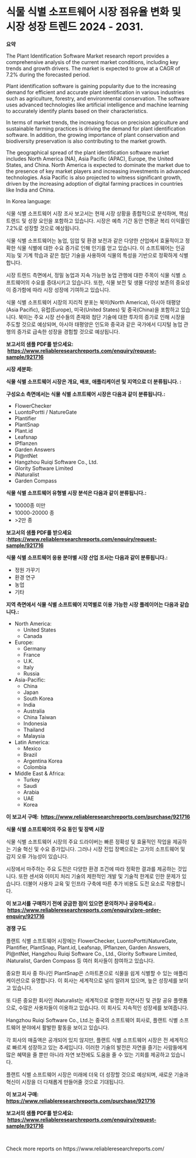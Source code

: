 <p><h1>식물 식별 소프트웨어 시장 점유율 변화 및 시장 성장 트렌드 2024 - 2031.</h1></p><p><strong>요약</strong></p>
<p><p>The Plant Identification Software Market research report provides a comprehensive analysis of the current market conditions, including key trends and growth drivers. The market is expected to grow at a CAGR of 7.2% during the forecasted period. </p><p>Plant identification software is gaining popularity due to the increasing demand for efficient and accurate plant identification in various industries such as agriculture, forestry, and environmental conservation. The software uses advanced technologies like artificial intelligence and machine learning to accurately identify plants based on their characteristics.</p><p>In terms of market trends, the increasing focus on precision agriculture and sustainable farming practices is driving the demand for plant identification software. In addition, the growing importance of plant conservation and biodiversity preservation is also contributing to the market growth.</p><p>The geographical spread of the plant identification software market includes North America (NA), Asia Pacific (APAC), Europe, the United States, and China. North America is expected to dominate the market due to the presence of key market players and increasing investments in advanced technologies. Asia Pacific is also projected to witness significant growth, driven by the increasing adoption of digital farming practices in countries like India and China.</p><p>In Korea language:</p><p>식물 식별 소프트웨어 시장 조사 보고서는 현재 시장 상황을 종합적으로 분석하며, 핵심 트렌드 및 성장 요인을 포함하고 있습니다. 시장은 예측 기간 동안 연평균 복리 이익률인 7.2%로 성장할 것으로 예상됩니다.</p><p>식물 식별 소프트웨어는 농업, 임업 및 환경 보전과 같은 다양한 산업에서 효율적이고 정확한 식물 식별에 대한 수요 증가로 인해 인기를 얻고 있습니다. 이 소프트웨어는 인공 지능 및 기계 학습과 같은 첨단 기술을 사용하여 식물의 특성을 기반으로 정확하게 식별합니다.</p><p>시장 트렌드 측면에서, 정밀 농업과 지속 가능한 농업 관행에 대한 주목이 식물 식별 소프트웨어의 수요를 증대시키고 있습니다. 또한, 식물 보전 및 생물 다양성 보존의 중요성이 증가함에 따라 시장 성장에 기여하고 있습니다.</p><p>식물 식별 소프트웨어 시장의 지리적 분포는 북미(North America), 아시아 태평양(Asia Pacific), 유럽(Europe), 미국(United States) 및 중국(China)을 포함하고 있습니다. 북미는 주요 시장 선수들의 존재와 첨단 기술에 대한 투자의 증가로 인해 시장을 주도할 것으로 예상되며, 아시아 태평양은 인도와 중국과 같은 국가에서 디지털 농업 관행의 증가로 급속한 성장을 경험할 것으로 예상됩니다.</p></p>
<p><strong>보고서의 샘플 PDF를 받으세요: &nbsp;<a href="https://www.reliableresearchreports.com/enquiry/request-sample/921716">https://www.reliableresearchreports.com/enquiry/request-sample/921716</a></strong></p>
<p><strong>시장 세분화:</strong></p>
<p><strong> 식물 식별 소프트웨어 시장은 개요, 배포, 애플리케이션 및 지역으로 더 분류됩니다. :</strong></p>
<p><strong>구성요소 측면에서는 식물 식별 소프트웨어 시장은 다음과 같이 분류됩니다.:</strong></p>
<p><ul><li>FlowerChecker</li><li>LuontoPortti / NatureGate</li><li>Plantifier</li><li>PlantSnap</li><li>Plant.id</li><li>Leafsnap</li><li>IPflanzen</li><li>Garden Answers</li><li>Pl@ntNet</li><li>Hangzhou Ruiqi Software Co., Ltd.</li><li>Glority Software Limited</li><li>iNaturalist</li><li>Garden Compass</li></ul></p>
<p><strong> 식물 식별 소프트웨어 유형별 시장 분석은 다음과 같이 분류됩니다.:</strong></p>
<p><ul><li>10000종 미만</li><li>10000-20000 종</li><li>>2만 종</li></ul></p>
<p><strong>보고서의 샘플 PDF를 받으세요 :<a href="https://www.reliableresearchreports.com/enquiry/request-sample/921716">https://www.reliableresearchreports.com/enquiry/request-sample/921716</a></strong></p>
<p><strong> 식물 식별 소프트웨어 응용 분야별 시장 산업 조사는 다음과 같이 분류됩니다.:</strong></p>
<p><ul><li>정원 가꾸기</li><li>환경 연구</li><li>농업</li><li>기타</li></ul></p>
<p><strong>지역 측면에서 식물 식별 소프트웨어 지역별로 이용 가능한 시장 플레이어는 다음과 같습니다.:</strong></p>
<p><ul>
    <li>
        North America:
        <ul>
            <li>United States</li>
            <li>Canada</li>
        </ul>
    </li>
    <li>
        Europe:
        <ul>
            <li>Germany</li>
            <li>France</li>
            <li>U.K.</li>
            <li>Italy</li>
            <li>Russia</li>
        </ul>
    </li>
    <li>
        Asia-Pacific:
        <ul>
            <li>China</li>
            <li>Japan</li>
            <li>South Korea</li>
            <li>India</li>
            <li>Australia</li>
            <li>China Taiwan</li>
            <li>Indonesia</li>
            <li>Thailand</li>
            <li>Malaysia</li>
        </ul>
    </li>
    <li>
        Latin America:
        <ul>
            <li>Mexico</li>
            <li>Brazil</li>
            <li>Argentina Korea</li>
            <li>Colombia</li>
        </ul>
    </li>
    <li>
        Middle East & Africa:
        <ul>
            <li>Turkey</li>
            <li>Saudi</li>
            <li>Arabia</li>
            <li>UAE</li>
            <li>Korea</li>
        </ul>
    </li>
    </ul></p>
<p><strong>이 보고서 구매: &nbsp;<a href="https://www.reliableresearchreports.com/purchase/921716">https://www.reliableresearchreports.com/purchase/921716</a></strong></p>
<p><strong>식물 식별 소프트웨어의 주요 동인 및 장벽 시장</strong></p>
<p><p>식물 식별 소프트웨어 시장의 주요 드라이버는 빠른 정확성 및 효율적인 작업을 제공하는 기술 혁신 및 수요 증가입니다. 그러나 시장 진입 장벽으로는 고가의 소프트웨어 및 감지 오류 가능성이 있습니다.</p><p>시장에서 마주하는 주요 도전은 다양한 환경 조건에 따라 정확한 결과를 제공하는 것입니다. 또한 센서와 이미지 처리 기술의 제한적인 개발 및 기술적 한계로 인한 문제가 있습니다. 더불어 사용자 교육 및 인프라 구축에 따른 추가 비용도 도전 요소로 작용합니다.</p></p>
<p><strong>이 보고서를 구매하기 전에 궁금한 점이 있으면 문의하거나 공유하세요.: &nbsp;<a href="https://www.reliableresearchreports.com/enquiry/pre-order-enquiry/921716">https://www.reliableresearchreports.com/enquiry/pre-order-enquiry/921716</a></strong></p>
<p><strong>경쟁 구도</strong></p>
<p><p>플랜트 식별 소프트웨어 시장에는 FlowerChecker, LuontoPortti/NatureGate, Plantifier, PlantSnap, Plant.id, Leafsnap, IPflanzen, Garden Answers, Pl@ntNet, Hangzhou Ruiqi Software Co., Ltd., Glority Software Limited, iNaturalist, Garden Compass 등 여러 회사들이 참여하고 있습니다. </p><p>중요한 회사 중 하나인 PlantSnap은 스마트폰으로 식물을 쉽게 식별할 수 있는 애플리케이션으로 유명합니다. 이 회사는 세계적으로 널리 알려져 있으며, 높은 성장세를 보이고 있습니다. </p><p>또 다른 중요한 회사인 iNaturalist는 세계적으로 유명한 자연사진 및 관찰 공유 플랫폼으로, 수많은 사용자들이 이용하고 있습니다. 이 회사도 지속적인 성장세를 보여줍니다. </p><p>Hangzhou Ruiqi Software Co., Ltd.는 중국의 소프트웨어 회사로, 플랜트 식별 소프트웨어 분야에서 활발한 활동을 보이고 있습니다. </p><p>각 회사의 매출액은 공개되어 있지 않지만, 플랜트 식별 소프트웨어 시장은 전 세계적으로 빠르게 성장하고 있는 추세입니다. 이러한 기술의 발전은 자연을 즐기는 사람들에게 많은 혜택을 줄 뿐만 아니라 자연 보전에도 도움을 줄 수 있는 기회를 제공하고 있습니다. </p><p>플랜트 식별 소프트웨어 시장은 미래에 더욱 더 성장할 것으로 예상되며, 새로운 기술과 혁신이 시장을 더 다채롭게 만들어줄 것으로 기대됩니다.</p></p>
<p><strong>이 보고서 구매: &nbsp; <a href="https://www.reliableresearchreports.com/purchase/921716">https://www.reliableresearchreports.com/purchase/921716</a></strong></p>
<p><strong>보고서의 샘플 PDF를 받으세요: &nbsp;<a href="https://www.reliableresearchreports.com/enquiry/request-sample/921716">https://www.reliableresearchreports.com/enquiry/request-sample/921716</a></strong><strong></strong></p>
<p>&nbsp;</p>
<p>Check more reports on https://www.reliableresearchreports.com/</p>